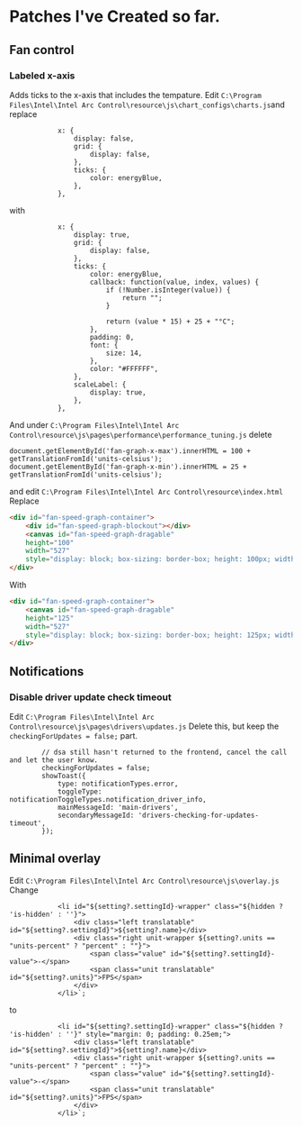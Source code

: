 # Patches I've Created so far.

## Fan control

### Labeled x-axis
Adds ticks to the x-axis that includes the tempature.
Edit `C:\Program Files\Intel\Intel Arc Control\resource\js\chart_configs\charts.js`and replace
```JS
            x: {
                display: false,
                grid: {
                    display: false,
                },
                ticks: {
                    color: energyBlue,
                },
            },
```
with
```JS
            x: {
                display: true,
                grid: {
                    display: false,
                },
                ticks: {
                    color: energyBlue,
                    callback: function(value, index, values) {
                        if (!Number.isInteger(value)) {
                            return "";
                        }

                        return (value * 15) + 25 + "°C";
                    },
                    padding: 0, 
                    font: {
                        size: 14,
                    },
                    color: "#FFFFFF",
                },
                scaleLabel: {
                    display: true,
                },
            },
```
And under `C:\Program Files\Intel\Intel Arc Control\resource\js\pages\performance\performance_tuning.js` delete
```JS
document.getElementById('fan-graph-x-max').innerHTML = 100 + getTranslationFromId('units-celsius');
document.getElementById('fan-graph-x-min').innerHTML = 25 + getTranslationFromId('units-celsius');
```
and edit `C:\Program Files\Intel\Intel Arc Control\resource\index.html`
Replace
```HTML
<div id="fan-speed-graph-container">
    <div id="fan-speed-graph-blockout"></div>
    <canvas id="fan-speed-graph-dragable"
    height="100"
    width="527"
    style="display: block; box-sizing: border-box; height: 100px; width: 527px; touch-action: none; -webkit-tap-highlight-color: rgba(0, 0, 0, 0); transform: translateZ(10px);"></canvas>
</div>
```
With
```HTML
<div id="fan-speed-graph-container">
    <canvas id="fan-speed-graph-dragable"
    height="125"
    width="527"
    style="display: block; box-sizing: border-box; height: 125px; width: 527px; touch-action: none; -webkit-tap-highlight-color: rgba(0, 0, 0, 0); transform: translateZ(10px);"></canvas>
</div>
```

## Notifications

### Disable driver update check timeout
Edit `C:\Program Files\Intel\Intel Arc Control\resource\js\pages\drivers\updates.js`
Delete this, but keep the `checkingForUpdates = false;` part.
```JS
        // dsa still hasn't returned to the frontend, cancel the call and let the user know.
        checkingForUpdates = false;
        showToast({
            type: notificationTypes.error,
            toggleType: notificationToggleTypes.notification_driver_info,
            mainMessageId: 'main-drivers',
            secondaryMessageId: 'drivers-checking-for-updates-timeout',
        });
```

## Minimal overlay
Edit `C:\Program Files\Intel\Intel Arc Control\resource\js\overlay.js`
Change
```JS
            <li id="${setting?.settingId}-wrapper" class="${hidden ? 'is-hidden' : ''}">
                <div class="left translatable" id="${setting?.settingId}">${setting?.name}</div>
                <div class="right unit-wrapper ${setting?.units == "units-percent" ? "percent" : ""}">
                    <span class="value" id="${setting?.settingId}-value">-</span>
                    <span class="unit translatable" id="${setting?.units}">FPS</span>
                </div>
            </li>`;
```
to
```JS
            <li id="${setting?.settingId}-wrapper" class="${hidden ? 'is-hidden' : ''}" style="margin: 0; padding: 0.25em;">
                <div class="left translatable" id="${setting?.settingId}">${setting?.name}</div>
                <div class="right unit-wrapper ${setting?.units == "units-percent" ? "percent" : ""}">
                    <span class="value" id="${setting?.settingId}-value">-</span>
                    <span class="unit translatable" id="${setting?.units}">FPS</span>
                </div>
            </li>`;
```

